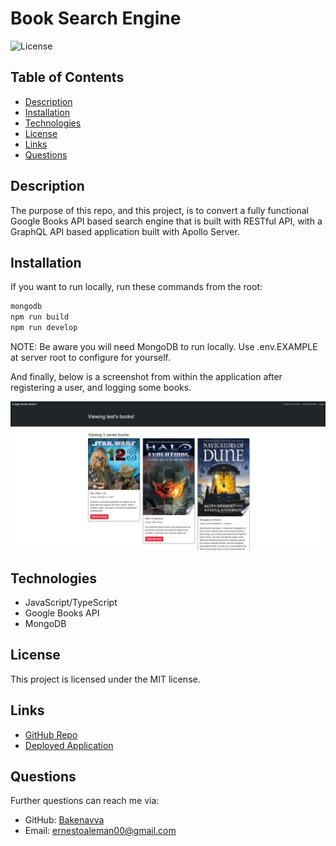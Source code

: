 # Book Search Engine
![License](https://img.shields.io/badge/License-MIT-blue.svg)

## Table of Contents
- [Description](#description)
- [Installation](#installation)
- [Technologies](#technologies)
- [License](#license)
- [Links](#links)
- [Questions](#questions)

## Description
The purpose of this repo, and this project, is to convert a fully functional Google Books API based search engine that is built with RESTful API, with a GraphQL API based application built with Apollo Server.

## Installation
If you want to run locally, run these commands from the root:

```bash
mongodb
npm run build
npm run develop
```

NOTE: Be aware you will need MongoDB to run locally. Use .env.EXAMPLE at server root to configure for yourself. 

And finally, below is a screenshot from within the application after registering a user, and logging some books.

![Demonstration](./server/src/images/BookSearch.png)

## Technologies
- JavaScript/TypeScript
- Google Books API
- MongoDB

## License
This project is licensed under the MIT license.

## Links
- [GitHub Repo](https://github.com/Bakenavva/Book-Search-Engine)
- [Deployed Application](https://book-search-engine-hv58.onrender.com)

## Questions
Further questions can reach me via:
- GitHub: [Bakenavva](https://github.com/Bakenavva)
- Email:  ernestoaleman00@gmail.com
